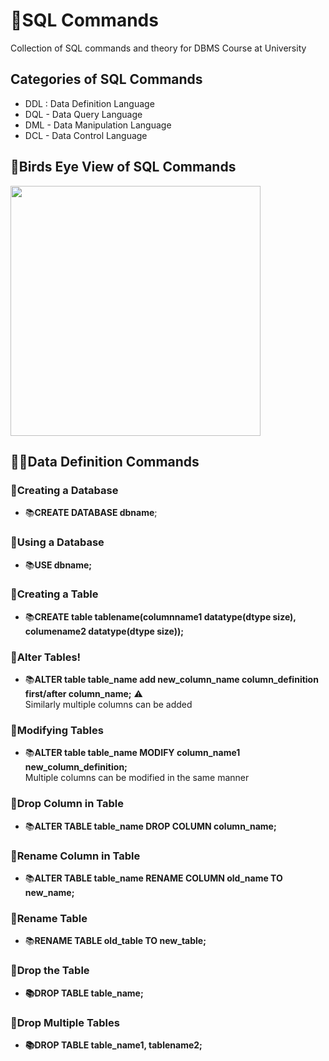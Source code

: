 # 🚀SQL Commands
Collection of SQL commands and theory for DBMS Course at University

## Categories of SQL Commands 
- DDL : Data Definition Language
- DQL - Data Query Language
- DML - Data Manipulation Language
- DCL - Data Control Language

## 🦉Birds Eye View of SQL Commands
<img src = "https://user-images.githubusercontent.com/44313631/132503109-1d37373d-ddfb-430f-9b18-60607d4ab334.png" width = 400px height = 400px/>

## 👩‍💻Data Definition Commands
### 🚀Creating a Database
- 📚**CREATE DATABASE dbname**;
### 🚀Using a Database
- 📚**USE dbname;**
### 🚀Creating a Table
- 📚**CREATE table tablename(columnname1 datatype(dtype size), columename2 datatype(dtype size));**
### 🚀Alter Tables!
- 📚**ALTER table table_name add new_column_name column_definition first/after column_name;** ⚠
      <br>Similarly multiple columns can be added
### 🚀Modifying Tables
- 📚**ALTER table table_name MODIFY column_name1 new_column_definition;** <br> Multiple columns can be modified in the same manner
### 🚀Drop Column in Table
- 📚**ALTER TABLE table_name DROP COLUMN column_name;**
### 🚀Rename Column in Table
-  📚**ALTER TABLE table_name RENAME COLUMN old_name TO new_name;**
### 🚀Rename Table
- 📚**RENAME TABLE old_table TO new_table;**
### 🚀Drop the Table
- **📚DROP TABLE table_name;**
### 🚀Drop Multiple Tables
- **📚DROP TABLE table_name1, tablename2;**
